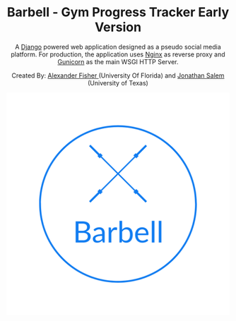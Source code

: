 <h1 align="center">
Barbell - Gym Progress Tracker Early Version
</h1>

<p align="center">
  A <a href="https://www.djangoproject.com/"> Django</a> powered web application designed as a pseudo social media platform. For production, the application uses <a href="https://www.nginx.com/"> Nginx</a> as reverse proxy and <a href="https://gunicorn.org/"> Gunicorn</a> as the main WSGI HTTP Server.
</p>

<p align="center">
  Created By: <a href="https://github.com/alexfisher03"> Alexander Fisher </a> (University Of Florida) and <a href="https://github.com/jsalem5?tab=repositories"> Jonathan Salem </a> (University of Texas)
</p>

<p align="center">
  <img src="staticfiles/images/barbell_blue.png">
</p>